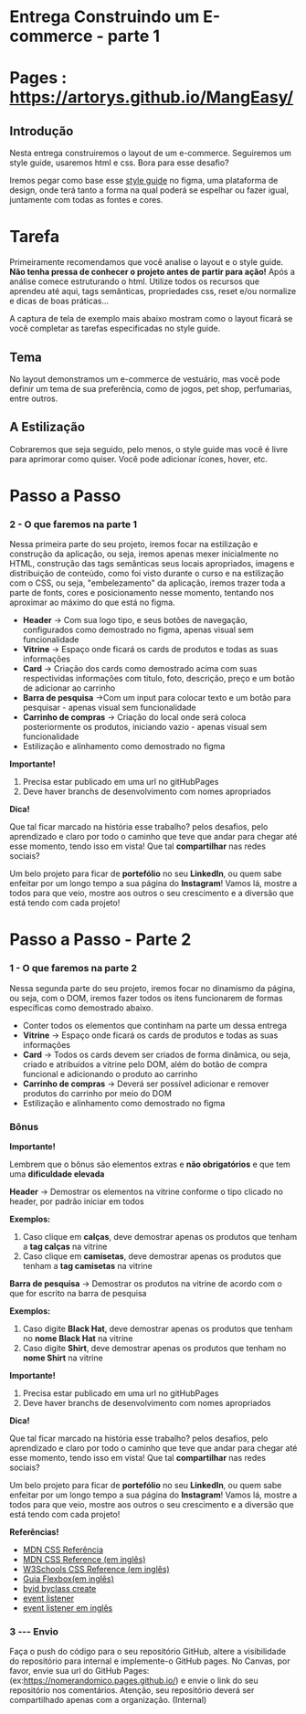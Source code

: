 # Entrega Construindo um E-commerce - parte 1

# Pages : https://artorys.github.io/MangEasy/

## Introdução

Nesta entrega construiremos o layout de um e-commerce. Seguiremos um
style guide, usaremos html e css. Bora para esse desafio?

Iremos pegar como base esse [style
guide](https://www.figma.com/file/c6W2gS11Dr2rVe7VUx97io/Vitrine---M1?node-id=0%3A1)
no figma, uma plataforma de design, onde terá tanto a forma na qual
poderá se espelhar ou fazer igual, juntamente com todas as fontes e
cores.

# Tarefa

Primeiramente recomendamos que você analise o layout e o style guide.
**Não tenha pressa de conhecer o projeto antes de partir para ação!**
Após a análise comece estruturando o html. Utilize todos os recursos que
aprendeu até aqui, tags semânticas, propriedades css, reset e/ou
normalize e dicas de boas práticas\...

A captura de tela de exemplo mais abaixo mostram como o layout ficará se
você completar as tarefas especificadas no style guide.

## Tema

No layout demonstramos um e-commerce de vestuário, mas você pode definir
um tema de sua preferência, como de jogos, pet shop, perfumarias, entre
outros.

## A Estilização

Cobraremos que seja seguido, pelo menos, o style guide mas você é livre
para aprimorar como quiser. Você pode adicionar ícones, hover, etc.

# Passo a Passo

### 2 - O que faremos na parte 1

Nessa primeira parte do seu projeto, iremos focar na estilização e
construção da aplicação, ou seja, iremos apenas mexer inicialmente no
HTML, construção das tags semânticas seus locais apropriados, imagens e
distribuição de conteúdo, como foi visto durante o curso e na
estilização com o CSS, ou seja, \"embelezamento\" da aplicação, iremos
trazer toda a parte de fonts, cores e posicionamento nesse momento,
tentando nos aproximar ao máximo do que está no figma.

- **Header** → Com sua logo tipo, e seus botões de navegação,
  configurados como demostrado no figma, apenas visual sem
  funcionalidade
- **Vitrine** → Espaço onde ficará os cards de produtos e todas as
  suas informações
- **Card** → Criação dos cards como demostrado acima com suas
  respectividas informações com titulo, foto, descrição, preço e um
  botão de adicionar ao carrinho
- **Barra de pesquisa** →Com um input para colocar texto e um botão
  para pesquisar - apenas visual sem funcionalidade
- **Carrinho de compras** → Criação do local onde será coloca
  posteriormente os produtos, iniciando vazio - apenas visual sem
  funcionalidade
- Estilização e alinhamento como demostrado no figma

**Importante!**

1.  Precisa estar publicado em uma url no gitHubPages
2.  Deve haver branchs de desenvolvimento com nomes apropriados

**Dica!**

Que tal ficar marcado na história esse trabalho? pelos desafios, pelo
aprendizado e claro por todo o caminho que teve que andar para chegar
até esse momento, tendo isso em vista! Que tal **compartilhar** nas
redes sociais?

Um belo projeto para ficar de **portefólio** no seu **LinkedIn**, ou
quem sabe enfeitar por um longo tempo a sua página do **Instagram**!
Vamos lá, mostre a todos para que veio, mostre aos outros o seu
crescimento e a diversão que está tendo com cada projeto!

# Passo a Passo - Parte 2

### 1 - O que faremos na parte 2

Nessa segunda parte do seu projeto, iremos focar no dinamismo da página,
ou seja, com o DOM, iremos fazer todos os itens funcionarem de formas
específicas como demostrado abaixo.

- Conter todos os elementos que continham na parte um dessa entrega
- **Vitrine** → Espaço onde ficará os cards de produtos e todas as
  suas informações
- **Card** → Todos os cards devem ser criados de forma dinâmica, ou
  seja, criado e atribuídos a vitrine pelo DOM, além do botão de
  compra funcional e adicionando o produto ao carrinho
- **Carrinho de compras** → Deverá ser possível adicionar e remover
  produtos do carrinho por meio do DOM
- Estilização e alinhamento como demostrado no figma

### Bônus

**Importante!**

Lembrem que o bônus são elementos extras e **não obrigatórios** e que
tem uma **dificuldade elevada**

**Header** → Demostrar os elementos na vitrine conforme o tipo clicado
no header, por padrão iniciar em todos

**Exemplos:**

1.  Caso clique em **calças**, deve demostrar apenas os produtos que
    tenham a **tag calças** na vitrine
2.  Caso clique em **camisetas**, deve demostrar apenas os produtos que
    tenham a **tag camisetas** na vitrine

**Barra de pesquisa** → Demostrar os produtos na vitrine de acordo com o
que for escrito na barra de pesquisa

**Exemplos:**

1.  Caso digite **Black Hat**, deve demostrar apenas os produtos que
    tenham no **nome Black Hat** na vitrine
2.  Caso digite **Shirt**, deve demostrar apenas os produtos que tenham
    no **nome Shirt** na vitrine

**Importante!**

1.  Precisa estar publicado em uma url no gitHubPages
2.  Deve haver branchs de desenvolvimento com nomes apropriados

**Dica!**

Que tal ficar marcado na história esse trabalho? pelos desafios, pelo
aprendizado e claro por todo o caminho que teve que andar para chegar
até esse momento, tendo isso em vista! Que tal **compartilhar** nas
redes sociais?

Um belo projeto para ficar de **portefólio** no seu **LinkedIn**, ou
quem sabe enfeitar por um longo tempo a sua página do **Instagram**!
Vamos lá, mostre a todos para que veio, mostre aos outros o seu
crescimento e a diversão que está tendo com cada projeto!

**Referências!**

- [MDN CSS
  Referência](https://developer.mozilla.org/pt-BR/docs/Web/CSS/CSS_Reference)
- [MDN CSS Reference (em
  inglês)](https://developer.mozilla.org/en-US/docs/Web/CSS/Reference)
- [W3Schools CSS Reference (em
  inglês)](https://www.w3schools.com/cssref/default.asp)
- [Guia Flexbox(em
  inglês)](https://origamid.com/projetos/flexbox-guia-completo/)
- [byid byclass create](http://devfuria.com.br/javascript/dom/)
- [event
  listener](https://cibersistemas.pt/tecnologia/o-metodo-addeventlistener-codigo-de-exemplo-do-javascript-event-listener/)
- [event listener em
  inglês](https://devdojo.com/bo-iliev/dom-event-listeners)

### 3 --- Envio

Faça o push do código para o seu repositório GitHub, altere a
visibilidade do repositório para internal e implemente-o GitHub pages.
No Canvas, por favor, envie sua url do GitHub Pages:
(ex:https://nomerandomico.pages.github.io/) e envie o link do seu
repositório nos comentários. Atenção, seu repositório deverá ser
compartilhado apenas com a organização. (Internal)
